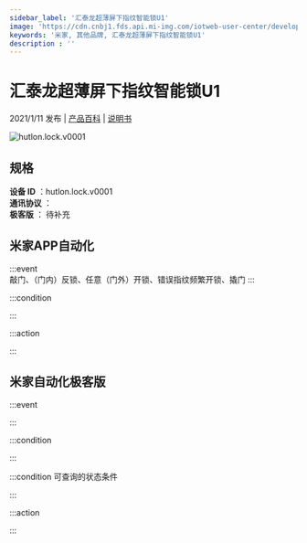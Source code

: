 ```yaml
---
sidebar_label: '汇泰龙超薄屏下指纹智能锁U1'
image: 'https://cdn.cnbj1.fds.api.mi-img.com/iotweb-user-center/developer_1679071119464LqZY44JF.png?GalaxyAccessKeyId=AKVGLQWBOVIRQ3XLEW&Expires=9223372036854775807&Signature=fYkVo+aYGrj4guo8MUbMBje82Kc='
keywords: '米家, 其他品牌, 汇泰龙超薄屏下指纹智能锁U1'
description : ''
---
```

# 汇泰龙超薄屏下指纹智能锁U1

2021/1/11 发布 | [产品百科](https://home.mi.com/webapp/content/baike/product/index.html?model=hutlon.lock.v0001/) | [说明书](https://home.mi.com/views/introduction.html?model=hutlon.lock.v0001&region=cn)

![hutlon.lock.v0001](https://cdn.cnbj1.fds.api.mi-img.com/iotweb-user-center/developer_1679071119464LqZY44JF.png?GalaxyAccessKeyId=AKVGLQWBOVIRQ3XLEW&Expires=9223372036854775807&Signature=fYkVo+aYGrj4guo8MUbMBje82Kc=)

## 规格  
> 
**设备 ID** ：hutlon.lock.v0001  
**通讯协议** ：  
**极客版**  ： 待补充 


## 米家APP自动化  

:::event  
敲门、（门内）反锁、任意（门外）开锁、错误指纹频繁开锁、撬门
:::

:::condition  

:::

:::action   

:::

## 米家自动化极客版  

:::event  

:::

:::condition  

:::

:::condition 可查询的状态条件  

:::

:::action  

:::

        
